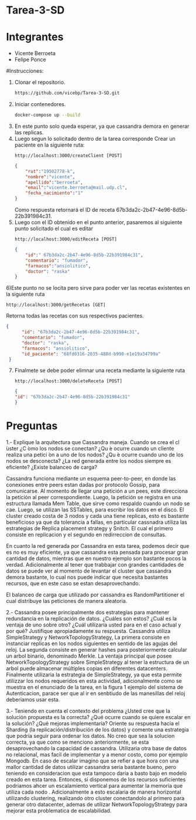 # Tarea-3-SD

# Integrantes
  - Vicente Berroeta
  - Felipe Ponce

#Instrucciones:
1) Clonar el repositorio.
    ```bash
    https://github.com/vicebp/Tarea-3-SD.git
    ```
2) Iniciar contenedores.
    ```bash
    docker-compose up --build
    ```
3) En este punto solo queda esperar, ya que cassandra demora en generar las replicas.
4) Luego segun lo solicitado dentro de la tarea corresponde Crear un paciente en la siguiente ruta:
    ```url
    http://localhost:3000/createClient [POST]
    ```
    ```json
    {
        "rut":"19502778-k",
        "nombre":"vicente",
        "apellido":"berroeta",
        "email":"vicente.berroeta@mail.udp.cl",
        "fecha_nacimiento":"1"
    }
    ```
    Como respuesta retornará el ID de receta 67b3da2c-2b47-4e96-8d5b-22b391984c31.
5) Luego con el ID obtenido en el punto anterior, pasaremos al siguiente punto solicitado el cual es editar
    ```url
    http://localhost:3000/editReceta [POST]
    ```
    ```json
    {
        "id":" 67b3da2c-2b47-4e96-8d5b-22b391984c31",
        "comentario": "fumador",
        "farmacos":"ansiolitico",
        "doctor": "raska"
    }
    ```
6)Este punto no se locita pero sirve para poder ver las recetas existentes en la siguiente ruta
  ```url
  http://localhost:3000/getRecetas [GET]
  ```
  Retorna todas las recetas con sus respectivos pacientes.
  ```json
  {
        "id": "67b3da2c-2b47-4e96-8d5b-22b391984c31",
        "comentario": "fumador",
        "doctor": "raska",
        "farmacos": "ansiolitico",
        "id_paciente": "68fd0316-2035-488d-b990-e1e19a34799a"
   }
   ```
7) Finalmete se debe poder elimnar una receta mediante la siguiente ruta
    ```url
    http://localhost:3000/deleteReceta [POST]
    ```
    ```json
    {
    "id": "67b3da2c-2b47-4e96-8d5b-22b391984c31"
    }
    ```
# Preguntas
1.- Explique la arquitectura que Cassandra maneja. Cuando se crea el cl ́uster ¿C ́omo los nodos se conectan? ¿Qu ́e
        ocurre cuando un cliente realiza una petici ́on a uno de los nodos? ¿Qu ́e ocurre cuando uno de los nodos se desconecta?
        ¿La red generada entre los nodos siempre es eficiente? ¿Existe balanceo de carga?
        
Cassandra funciona mediante un esquema peer-to-peer, en donde las conexiones entre peers estan dadas por protocolo Gossip, para comunicarse.
Al momento de llegar una petición a un pees, este direcciona la petición al peer correspondiente. Luego, la petición se registra en una estructura llamada Mem Table, que sirve como respaldo cuando un nodo se cae. Luego, se utilizan las SSTables, para escribir los datos en el disco. 
El cluster creado costa de 3 nodos y cada una tiene replicas, esto es bastante beneficioso ya que da tolerancia a fallas, en particular cassnadra utiliza las estrategias de Replica placement strategy y Snitch. El cual el primero consiste en replicacion y el segundo en redirreccion de consultas.

En cuanto la red generada por Cassandra en esta tarea, podemos decir que es no es muy eficiente, ya que cassandra esta pensada para procesar gran cantidad de datos, mientras que en nuestro ejemplo son bastante pocos la verdad. Adicionalmente al tener que trabbajar con grandes cantidades de datos se puede ver al momento de levantar el cluster que cassandra demora bastante, lo cual nos puede indicar que necesita bastantes recursos, que en este caso se estan desaprovechando.

El balanceo de carga que utilizado por cassandra es RandomPartitioner el cual distribuye las peticiones de manera aleatoria.

2.- Cassandra posee principalmente dos estrategias para mantener redundancia en la replicación de datos. ¿Cuáles son estos? ¿Cuál es la ventaja de uno sobre otro?             ¿Cuál utilizaría usted para en el caso actual y por qué? Justifique apropiadamente su respuesta.
Cassandra utiliza SimpleStrategy y NetworkTopologyStrategy,  La primera consiste en instanciar replicas en los nodos siguientes en sentido de las agujas del reloj.
La segunda consiste en generar hashes para posteriormente calcular un arbol binario, denominado Merkle.
La ventaja principal que posee NetworkTopologyStrategy sobre SimpleStrategy al tener la estructura de un arbol puede almacenar múltiples copias en diferentes datacenters.
Finalmente utilizaria la estrategia de SimpleStrategy, ya que esta permite utilizzar los nodos requeridos en esta actividad, adicionalmente como se muestra en el enunciado de la tarea, en la figura 1 ejemplo del sistema de Autenticacion, parace ser que al ir en senbtiudo de las manesillas del reloj deberiamos usar esta.

3.- Teniendo en cuenta el contexto del problema ¿Usted cree que la solución propuesta es la correcta? ¿Qué ocurre cuando se quiere escalar en la solución? ¿Qué                mejoras implementaría? Oriente su respuesta hacia el Sharding (la replicación/distribución de los datos) y comente una estrategia que podría seguir para          ordenar    los  datos.
No creo que sea la solucion correcta, ya que como se menciono anteriormente, se esta desaprovechando la capacidad de cassandra. Utilizaria otra base de datos no relacional, mas facil de implementar y a menor costo, como por ejemplo Mongodb. En caso de escalar imagino que se refier a que hora con una mallor cantidad de datos utilizar cassandra seria bastante bueno, pero teniendo en consideracion que esta tampoco daria a basto bajo en modelo creado en esta tarea. Entonces, si disponemos de los recursos suficientes podriamos ahcer un escalamiento vertical para aumentar la memoria que utiliza cada nodo . Adicionalmente a esto escalaria de manera horizontal utilizando clustering, realizando otro cluster conectandolo al primero para generar otro datacenter, ademas de utilizar NetworkTopologyStrategy para mejorar esta problematica de escalabilidad.
 
